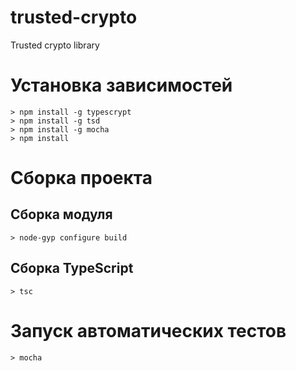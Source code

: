 # trusted-crypto
Trusted crypto library

# Установка зависимостей

```
> npm install -g typescrypt
> npm install -g tsd
> npm install -g mocha
> npm install
```

# Сборка проекта

## Сборка модуля

```
> node-gyp configure build
```

## Сборка TypeScript

```
> tsc
```

# Запуск автоматических тестов

```
> mocha
```
